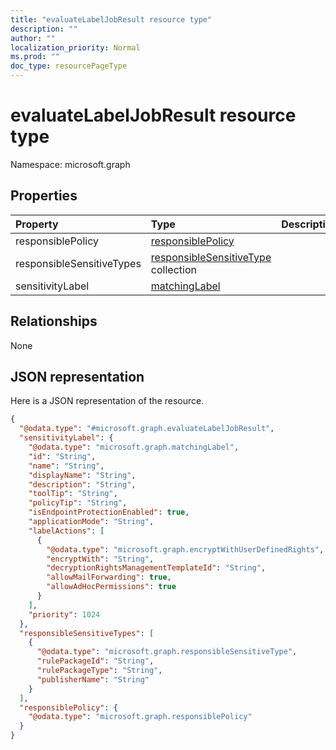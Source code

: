 ```yaml
---
title: "evaluateLabelJobResult resource type"
description: ""
author: ""
localization_priority: Normal
ms.prod: ""
doc_type: resourcePageType
---
```


# evaluateLabelJobResult resource type


Namespace: microsoft.graph



## Properties
|Property|Type|Description|
|:---|:---|:---|
|responsiblePolicy|[responsiblePolicy](../resources/responsiblepolicy.md)||
|responsibleSensitiveTypes|[responsibleSensitiveType](../resources/responsiblesensitivetype.md) collection||
|sensitivityLabel|[matchingLabel](../resources/matchinglabel.md)||

## Relationships
None

## JSON representation
Here is a JSON representation of the resource.
<!-- {
  "blockType": "resource",
  "@odata.type": "microsoft.graph.evaluateLabelJobResult"
}
-->
``` json
{
  "@odata.type": "#microsoft.graph.evaluateLabelJobResult",
  "sensitivityLabel": {
    "@odata.type": "microsoft.graph.matchingLabel",
    "id": "String",
    "name": "String",
    "displayName": "String",
    "description": "String",
    "toolTip": "String",
    "policyTip": "String",
    "isEndpointProtectionEnabled": true,
    "applicationMode": "String",
    "labelActions": [
      {
        "@odata.type": "microsoft.graph.encryptWithUserDefinedRights",
        "encryptWith": "String",
        "decryptionRightsManagementTemplateId": "String",
        "allowMailForwarding": true,
        "allowAdHocPermissions": true
      }
    ],
    "priority": 1024
  },
  "responsibleSensitiveTypes": [
    {
      "@odata.type": "microsoft.graph.responsibleSensitiveType",
      "rulePackageId": "String",
      "rulePackageType": "String",
      "publisherName": "String"
    }
  ],
  "responsiblePolicy": {
    "@odata.type": "microsoft.graph.responsiblePolicy"
  }
}
```

